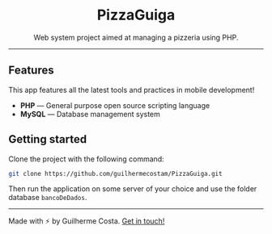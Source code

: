<h1 align="center">
<br>
PizzaGuiga
</h1>

<p align="center">Web system project aimed at managing a pizzeria using PHP.</p>

<hr />

## Features

This app features all the latest tools and practices in mobile development!

- **PHP** — General purpose open source scripting language
- **MySQL** — Database management system

## Getting started

Clone the project with the following command:

```sh
git clone https://github.com/guilhermecostam/PizzaGuiga.git
```

Then run the application on some server of your choice and use the folder database `bancoDeDados`.

---

Made with :zap: by Guilherme Costa. [Get in touch!](https://www.linkedin.com/in/guilhermecostam/)
